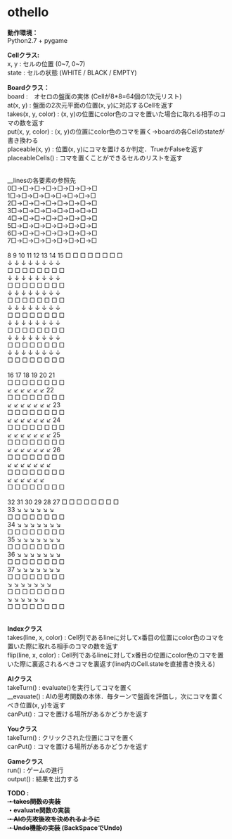 # othello

<b>動作環境：</b><br>
Python2.7 + pygame

<b>Cellクラス:</b><br>
x, y  : セルの位置 (0~7, 0~7)<br>
state : セルの状態 (WHITE / BLACK / EMPTY)<br>

<b>Boardクラス：</b><br>
board :　オセロの盤面の実体 (Cellが8*8=64個の1次元リスト)<br>
at(x, y) : 盤面の2次元平面の位置(x, y)に対応するCellを返す<br>
takes(x, y, color) : (x, y)の位置にcolor色のコマを置いた場合に取れる相手のコマの数を返す<br>
put(x, y, color) : (x, y)の位置にcolor色のコマを置く->boardの各Cellのstateが書き換わる<br>
placeable(x, y) : 位置(x, y)にコマを置けるか判定．TrueかFalseを返す<br>
placeableCells() : コマを置くことができるセルのリストを返す<br>
<br>

__linesの各要素の参照先<br>
0□→□→□→□→□→□→□→□<br>
1□→□→□→□→□→□→□→□<br>
2□→□→□→□→□→□→□→□<br>
3□→□→□→□→□→□→□→□<br>
4□→□→□→□→□→□→□→□<br>
5□→□→□→□→□→□→□→□<br>
6□→□→□→□→□→□→□→□<br>
7□→□→□→□→□→□→□→□<br>
<br>
8  9  10 11 12 13 14 15
□ □ □ □ □ □ □ □<br>
↓ ↓ ↓ ↓ ↓ ↓ ↓ ↓<br>
□ □ □ □ □ □ □ □<br>
↓ ↓ ↓ ↓ ↓ ↓ ↓ ↓<br>
□ □ □ □ □ □ □ □<br>
↓ ↓ ↓ ↓ ↓ ↓ ↓ ↓<br>
□ □ □ □ □ □ □ □<br>
↓ ↓ ↓ ↓ ↓ ↓ ↓ ↓<br>
□ □ □ □ □ □ □ □<br>
↓ ↓ ↓ ↓ ↓ ↓ ↓ ↓<br>
□ □ □ □ □ □ □ □<br>
↓ ↓ ↓ ↓ ↓ ↓ ↓ ↓<br>
□ □ □ □ □ □ □ □<br>
↓ ↓ ↓ ↓ ↓ ↓ ↓ ↓<br>
□ □ □ □ □ □ □ □<br>
<br>
        16 17 18 19 20 21<br>
□ □ □ □ □ □ □ □<br>
     ↙ ↙ ↙ ↙ ↙ ↙  22<br>
□ □ □ □ □ □ □ □<br>
  ↙ ↙ ↙ ↙ ↙ ↙ ↙  23<br>
□ □ □ □ □ □ □ □<br>
  ↙ ↙ ↙ ↙ ↙ ↙ ↙  24<br> 
□ □ □ □ □ □ □ □<br>
  ↙ ↙ ↙ ↙ ↙ ↙ ↙  25<br>
□ □ □ □ □ □ □ □<br>
  ↙ ↙ ↙ ↙ ↙ ↙ ↙  26<br>
□ □ □ □ □ □ □ □<br>
  ↙ ↙ ↙ ↙ ↙ ↙ ↙<br>
□ □ □ □ □ □ □ □<br>
  ↙ ↙ ↙ ↙ ↙ ↙<br>
□ □ □ □ □ □ □ □<br>
<br>
32 31 30 29 28 27
  □ □ □ □ □ □ □ □<br>
33  ↘ ↘ ↘ ↘ ↘ ↘<br>
  □ □ □ □ □ □ □ □<br>
34  ↘ ↘ ↘ ↘ ↘ ↘ ↘ <br>
  □ □ □ □ □ □ □ □<br>
35  ↘ ↘ ↘ ↘ ↘ ↘ ↘ <br>
  □ □ □ □ □ □ □ □<br>
36  ↘ ↘ ↘ ↘ ↘ ↘ ↘ <br>
  □ □ □ □ □ □ □ □<br>
37  ↘ ↘ ↘ ↘ ↘ ↘ ↘ <br>
  □ □ □ □ □ □ □ □<br>
    ↘ ↘ ↘ ↘ ↘ ↘ ↘ <br>
  □ □ □ □ □ □ □ □<br>
       ↘ ↘ ↘ ↘ ↘ ↘ <br>
  □ □ □ □ □ □ □ □<br>
<br>


<b>Indexクラス</b><br>
takes(line, x, color) : Cell列であるlineに対してx番目の位置にcolor色のコマを置いた際に取れる相手のコマの数を返す<br>
flip(line, x, color) : Cell列であるlineに対してx番目の位置にcolor色のコマを置いた際に裏返されるべきコマを裏返す(line内のCell.stateを直接書き換える)<br>

<b>AIクラス</b><br>
takeTurn() : evaluate()を実行してコマを置く<br>
__evauate() : AIの思考関数の本体．毎ターンで盤面を評価し，次にコマを置くべき位置(x, y)を返す<br>
canPut() : コマを置ける場所があるかどうかを返す<br>

<b>Youクラス</b><br>
takeTurn() : クリックされた位置にコマを置く<br>
canPut() : コマを置ける場所があるかどうかを返す<br>

<b>Gameクラス</b><br>
run() : ゲームの進行<br>
output() : 結果を出力する<br>

<b>TODO :<br>
<s>・takes関数の実装</s><br>
・evaluate関数の実装<br>
<s>・AIの先攻後攻を決めれるように</s><br>
<s>・Undo機能の実装</s> (BackSpaceでUndo)<br>
</b>
